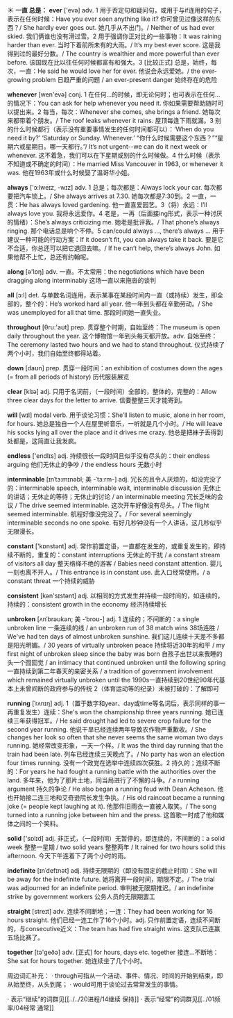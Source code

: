 ☀ <span class="category">**一直 总是：**</span>
<span class="vocabulary">**ever**</span> ['evə] 
<span class="definition">adv. 1 用于否定句和疑问句，或用于与if连用的句子，表示在任何时候：</span>Have you ever seen anything like it? 你可曾见过像这样的东西？/ She hardly ever goes out. 她几乎从不出门。/ Neither of us had ever skied. 我们俩谁也没有滑过雪。<span class="definition">2 用于强调你正对比的一些事物：</span>It was raining harder than ever. 当时下着前所未有的大雨。/ It’s my best ever score. 这是我得到过的最好分数。/ The country is wealthier and more powerful than ever before. 该国现在比以往任何时候都富有和强大。<span class="definition">3 [比较正式] 总是，始终，每次，一直：</span>He said he would love her for ever. 他说会永远爱她。/ the ever-growing problem 日趋严重的问题 / an ever-present danger 始终存在的危险

<span class="vocabulary">**whenever**</span> [wen'evə] 
<span class="definition">conj. 1 在任何…的时候，即无论何时；也可表示在任何…的情况下：</span>You can ask for help whenever you need it. 你如果需要帮助随时可以提出来。<span class="definition">2 每当，每次：</span>Whenever she comes, she brings a friend. 她每次来都带着个朋友。/ The roof leaks whenever it rains. 屋顶每逢下雨就漏。<span class="definition">3 别的什么时候都行（表示没有重要事情发生的任何时间都可以）：</span>‘When do you need it by?’ ‘Saturday or Sunday. Whenever.’ “你什么时候需要这个东西？”“星期六或星期日。哪一天都行。”/ It’s not urgent--we can do it next week or whenever. 这不着急，我们可以在下星期或别的什么时候做。<span class="definition">4 什么时候（表示不知道或不确定的时间）：</span>He married Miss Vancouver in 1963, or whenever it was. 他在1963年或什么时候娶了温哥华小姐。

<span class="vocabulary">**always**</span> ['ɔ:lweɪz, -wɪz] 
<span class="definition">adv. 1 总是；每次都是：</span>Always lock your car. 每次都要把汽车锁上。/ She always arrives at 7.30. 她每次都是7:30到。<span class="definition">2 一直，一贯：</span>He has always loved gardening. 他一直喜爱园艺。<span class="definition">3（将）永远：</span>I’ll always love you. 我将永远爱你。<span class="definition">4 老是，一再（后面接ing形式，表示一种讨厌的情绪）：</span>She’s always criticizing me. 她老是批评我。/ That phone’s always ringing. 那个电话总是响个不停。<span class="definition">5 can/could always ..., there’s always ... 用于建议一种可能的行动方案：</span>If it doesn’t fit, you can always take it back. 要是它不合适，你总还可以把它退回去嘛。/ If he can’t help, there’s always John. 如果他帮不上忙，总还有约翰呢。

<span class="vocabulary">**along**</span> [ə'lɒŋ] 
<span class="definition">adv. 一直。不太常用：</span>the negotiations which have been dragging along interminably 这场一直以来拖沓的谈判

<span class="vocabulary">**all**</span> [ɔ:l] 
<span class="definition">det. 与单数名词连用，表示某事在某段时间内一直（或持续）发生，即全部的，整个的：</span>He’s worked hard all year. 他一年到头都在辛勤劳动。/ She was unemployed for all that time. 那段时间她一直失业。

<span class="vocabulary">**throughout**</span> [θru:'aʊt] 
<span class="definition">prep. 贯穿整个时期，自始至终：</span>The museum is open daily throughout the year. 这个博物馆一年到头每天都开放。<span class="definition">adv. 自始至终：</span>The ceremony lasted two hours and we had to stand throughout. 仪式持续了两个小时，我们自始至终都得站着。

<span class="vocabulary">**down**</span> [daʊn] 
<span class="definition">prep. 贯穿一段时间：</span>an exhibition of costumes down the ages (= from all periods of history) 历代服装展览

<span class="vocabulary">**clear**</span> [klɪə] 
<span class="definition">adj. 只用于名词前，（一段时间）全部的，整体的，完整的：</span>Allow three clear days for the letter to arrive. 信要整整三天才能寄到。

<span class="vocabulary">**will**</span> [wɪl] 
<span class="definition">modal verb. 用于谈论习惯：</span>She’ll listen to music, alone in her room, for hours. 她总是独自一个人在屋里听音乐，一听就是几个小时。/ He will leave his socks lying all over the place and it drives me crazy. 他总是把袜子丢得到处都是，这简直让我发疯。

<span class="vocabulary">**endless**</span> ['endlɪs] 
<span class="definition">adj. 持续很长一段时间且似乎没有尽头的：</span>their endless arguing 他们无休止的争吵 / the endless hours 无数小时
           
<span class="vocabulary">**interminable**</span> [ɪnˈtɜ:mɪnəbl; 美 -ˈtɜ:rm-]
<span class="definition">adj. 冗长的且令人厌烦的，如没完没了的：</span>interminable speech, interminable wait, interminable discussion 无休止的讲话；无休止的等待；无休止的讨论 / an interminable meeting 冗长乏味的会议 / The drive seemed interminable. 这次开车好像没有尽头。/ The flight seemed interminable. 航程好像没完没了。/ For several seemingly interminable seconds no one spoke. 有好几秒钟没有一个人讲话，这几秒似乎无限漫长。

<span class="vocabulary">**constant**</span> ['kɒnstənt] 
<span class="definition">adj. 常作前置定语，一直都在发生的，或重复发生的，即持续不断的，重复的：</span>constant interruptions 无休止的干扰 / a constant stream of visitors all day 整天络绎不绝的游客 / Babies need constant attention. 婴儿一刻也离不开人。/ This entrance is in constant use. 此入口经常使用。/ a constant threat 一个持续的威胁

<span class="vocabulary">**consistent**</span> [kən'sɪstənt] 
<span class="definition">adj. 以相同的方式发生并持续一段时间的，如连续的，持续的：</span>consistent growth in the economy 经济持续增长
                      
<span class="vocabulary">**unbroken**</span> [ʌnˈbrəʊkən; 美 -ˈbroʊ-]
<span class="definition">adj. 1 连续的；不间断的：</span>a single unbroken line 一条连续的线 / an unbroken run of 38 match wins 38场连胜 / We've had ten days of almost unbroken sunshine. 我们这儿连续十天差不多都是阳光明媚。/ 30 years of virtually unbroken peace 持续将近30年的和平 / my first night of unbroken sleep since the baby was born 自孩子出世以来我睡的头一个囫囵觉 / an intimacy that continued unbroken until the following spring 一直持续到第二年春天的亲密关系 / a tradition of government involvement which remained virtually unbroken until the 1990s一直持续到20世纪90年代基本上未曾间断的政府参与的传统 <span class="definition">2（体育运动等的纪录）未被打破的：</span>了解即可

<span class="vocabulary">**running**</span> [ˈrʌnɪŋ]
<span class="definition">adj. 1（置于数字和year、day或time等名词后，表示同样的事一再重复发生）连续：</span>She's won the championship three years running. 她已连续三年获得冠军。/ He said drought had led to severe crop failure for the second year running. 他说干旱已经连续两年导致农作物严重歉收。/ She changes her look so often that she never seems the same woman two days running. 她经常改变形象，一天一个样。/ It was the third day running that the train had been late. 列车已经连续三天晚点了。/ No party has won an election four times running. 没有一个政党在选举中连续四次获胜。<span class="definition">2 持久的；连续不断的：</span>For years he had fought a running battle with the authorities over the land. 多年来，他为了那片土地，同当局进行了不懈的斗争。/ a running argument 持久的争论 / He also began a running feud with Dean Acheson. 他也开始接二连三地和艾奇逊院长发生争执。/ His old raincoat became a running joke (= people kept laughing at it). 他那件旧雨衣一直被人取笑。/ The song turned into a running joke between him and the press. 这首歌一时成了他和媒体之间的一个笑料。
 
<span class="vocabulary">**solid**</span> ['sɒlɪd] 
<span class="definition">adj. 非正式，（一段时间）无暂停的，即连续的，不间断的：</span>a solid week 整整一星期 / two solid years 整整两年 / It rained for two hours solid this afternoon. 今天下午连着下了两个小时的雨。
           
<span class="vocabulary">**indefinite**</span> [ɪnˈdefɪnət]
<span class="definition">adj. 持续无限期的（即没有固定的截止时间）：</span>She will be away for the indefinite future. 她将离开一段时间，期限不定。/ The trial was adjourned for an indefinite period. 审判被无限期推迟。/ an indefinite strike by government workers 公务人员的无限期罢工

<span class="vocabulary">**straight**</span> [streɪt] 
<span class="definition">adv. 连续不间断地；一连：</span>They had been working for 16 hours straight. 他们已经一连工作了16个小时。<span class="definition">adj. 只作前置定语，连续不间断的，与consecutive近义：</span>The team has had five straight wins. 这支队已连赢五场比赛了。

<span class="vocabulary">**together**</span> [tə'ɡeðə] 
<span class="definition">adv. [正式] for hours, days etc. together 接连…不断地：</span>She sat for hours together. 她连续坐了几个小时。

周边词汇补充：
· through可指从一个活动、事件、情况、时间的开始到结束，即从始至终，从头到尾；
· would可用于谈论过去常常发生的事情。

· 表示“继续”的词群见[[../../20进程/14继续 保持]]
· 表示“经常”的词群见[[../01频率/04经常 通常]]
